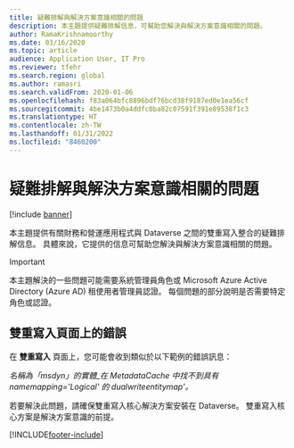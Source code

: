 ```yaml
---
title: 疑難排解與解決方案意識相關的問題
description: 本主題提供疑難排解信息，可幫助您解決與解決方案意識相關的問題。
author: RamaKrishnamoorthy
ms.date: 03/16/2020
ms.topic: article
audience: Application User, IT Pro
ms.reviewer: tfehr
ms.search.region: global
ms.author: ramasri
ms.search.validFrom: 2020-01-06
ms.openlocfilehash: f83a064bfc8896bdf76bcd38f9187ed0e1ea56cf
ms.sourcegitcommit: 4be1473b0a4ddfc0ba82c07591f391e89538f1c3
ms.translationtype: HT
ms.contentlocale: zh-TW
ms.lasthandoff: 01/31/2022
ms.locfileid: "8460200"
---
```

# <a name="troubleshoot-issues-related-to-solution-awareness"></a>疑難排解與解決方案意識相關的問題

[!include [banner](../../includes/banner.md)]





本主題提供有關財務和營運應用程式與 Dataverse 之間的雙重寫入整合的疑難排解信息。 具體來說，它提供的信息可幫助您解決與解決方案意識相關的問題。

> [!IMPORTANT]
> 本主題解決的一些問題可能需要系統管理員角色或 Microsoft Azure Active Directory (Azure AD) 租使用者管理員認證。 每個問題的部分說明是否需要特定角色或認證。

## <a name="error-on-the-dual-write-page"></a>雙重寫入頁面上的錯誤

在 **雙重寫入** 頁面上，您可能會收到類似於以下範例的錯誤訊息：

*名稱為「msdyn」的實體\_在 MetadataCache 中找不到具有 namemapping='Logical' 的 dualwriteentitymap'。*

若要解決此問題，請確保雙重寫入核心解決方案安裝在 Dataverse。 雙重寫入核心方案是解決方案意識的前提。


[!INCLUDE[footer-include](../../../../includes/footer-banner.md)]
